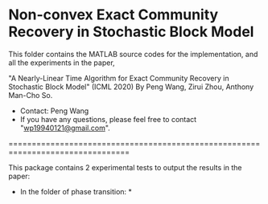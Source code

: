 # Non-convex Exact Community Recovery in Stochastic Block Model
This folder contains the MATLAB source codes for the implementation, and all the experiments in the paper,

"A Nearly-Linear Time Algorithm for Exact Community Recovery in Stochastic Block Model" (ICML 2020)
By Peng Wang, Zirui Zhou, Anthony Man-Cho So.

* Contact: Peng Wang
* If you have any questions, please feel free to contact "wp19940121@gmail.com".

================================================================================

This package contains 2 experimental tests to output the results in the paper:

* In the folder of phase transition: 
  * 

